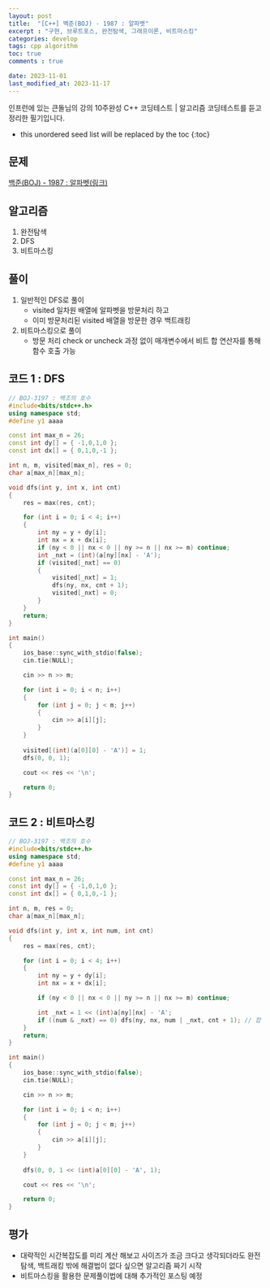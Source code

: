 ```yaml
---
layout: post
title:  "[C++] 백준(BOJ) - 1987 : 알파벳"
excerpt : "구현, 브루트포스, 완전탐색, 그래프이론, 비트마스킹"
categories: develop
tags: cpp algorithm
toc: true
comments : true

date: 2023-11-01
last_modified_at: 2023-11-17
---
```

> <span style="font-size: 80%">
인프런에 있는 큰돌님의 강의 10주완성 C++ 코딩테스트 | 알고리즘 코딩테스트를 듣고 정리한 필기입니다.</span>

<!--more-->

* this unordered seed list will be replaced by the toc
{:toc}

## 문제 

[백준(BOJ) - 1987 : 알파벳(링크)](https://www.acmicpc.net/problem/1987)

## 알고리즘

  1. 완전탐색
  2. DFS
  3. 비트마스킹

## 풀이
  1. 일반적인 DFS로 풀이
     - visited 일차원 배열에 알파벳을 방문처리 하고
	 - 이미 방문처리된 visited 배열을 방문한 경우 백트래킹
  2. 비트마스킹으로 풀이
     - 방문 처리 check or uncheck 과정 없이 매개변수에서 비트 합 연산자를 통해 함수 호출 가능

## 코드 1 : DFS  
```cpp
// BOJ-3197 : 백조의 호수
#include<bits/stdc++.h>
using namespace std;
#define y1 aaaa

const int max_n = 26;
const int dy[] = { -1,0,1,0 };
const int dx[] = { 0,1,0,-1 };

int n, m, visited[max_n], res = 0;
char a[max_n][max_n];

void dfs(int y, int x, int cnt)
{
	res = max(res, cnt);

	for (int i = 0; i < 4; i++)
	{
		int ny = y + dy[i];
		int nx = x + dx[i];
		if (ny < 0 || nx < 0 || ny >= n || nx >= m) continue;
		int _nxt = (int)(a[ny][nx] - 'A');
		if (visited[_nxt] == 0)
		{
			visited[_nxt] = 1;
			dfs(ny, nx, cnt + 1);
			visited[_nxt] = 0;
		}
	}
	return;
}

int main()
{
	ios_base::sync_with_stdio(false);
	cin.tie(NULL);

	cin >> n >> m;

	for (int i = 0; i < n; i++)
	{
		for (int j = 0; j < m; j++)
		{
			cin >> a[i][j];
		}
	}
	
	visited[(int)(a[0][0] - 'A')] = 1;
	dfs(0, 0, 1);

	cout << res << '\n';

	return 0;
}
```

## 코드 2 : 비트마스킹  
```cpp
// BOJ-3197 : 백조의 호수
#include<bits/stdc++.h>
using namespace std;
#define y1 aaaa

const int max_n = 26;
const int dy[] = { -1,0,1,0 };
const int dx[] = { 0,1,0,-1 };

int n, m, res = 0;
char a[max_n][max_n];

void dfs(int y, int x, int num, int cnt)
{
	res = max(res, cnt);

	for (int i = 0; i < 4; i++)
	{
		int ny = y + dy[i];
		int nx = x + dx[i];

		if (ny < 0 || nx < 0 || ny >= n || nx >= m) continue;

		int _nxt = 1 << (int)a[ny][nx] - 'A';
		if ((num & _nxt) == 0) dfs(ny, nx, num | _nxt, cnt + 1); // 합 연산자를 매개변수에 집어넣어서 불필요한 연산을 제거
	}
	return;
}

int main()
{
	ios_base::sync_with_stdio(false);
	cin.tie(NULL);

	cin >> n >> m;

	for (int i = 0; i < n; i++)
	{
		for (int j = 0; j < m; j++)
		{
			cin >> a[i][j];
		}
	}
	
	dfs(0, 0, 1 << (int)a[0][0] - 'A', 1);

	cout << res << '\n';

	return 0;
}
```

## 평가  
* 대략적인 시간복잡도를 미리 계산 해보고 사이즈가 조금 크다고 생각되더라도 완전탐색, 백트래킹 밖에 해결법이 없다 싶으면 알고리즘 짜기 시작
* 비트마스킹을 활용한 문제풀이법에 대해 추가적인 포스팅 예정